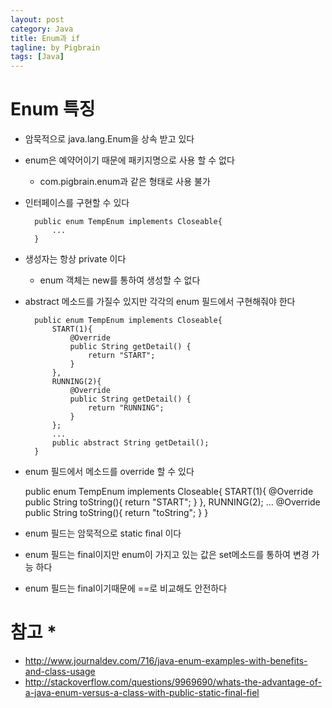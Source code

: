 ```yaml
---
layout: post
category: Java
title: Enum과 if 
tagline: by Pigbrain
tags: [Java]
---
```


<!--more-->


# Enum 특징  
* 암묵적으로 java.lang.Enum을 상속 받고 있다  
* enum은 예약어이기 때문에 패키지명으로 사용 할 수 없다  
	* com.pigbrain.enum과 같은 형태로 사용 불가  
* 인터페이스를 구현할 수 있다  
		
		public enum TempEnum implements Closeable{
			...
		}  

* 생성자는 항상 private 이다  
	* enum 객체는 new를 통하여 생성할 수 없다  
* abstract 메소드를 가질수 있지만 각각의 enum 필드에서 구현해줘야 한다  
		
		public enum TempEnum implements Closeable{
			START(1){
		        @Override
		        public String getDetail() {
		            return "START";
		        }
		    },
		    RUNNING(2){
		        @Override
		        public String getDetail() {
		            return "RUNNING";
		        }
		    };
			...
			public abstract String getDetail();
		}  

* enum 필드에서 메소드를 override 할 수 있다  
		
	public enum TempEnum implements Closeable{
		START(1){
	        @Override
	        public String toString(){
	            return "START";
	        }
	    },
	    RUNNING(2);
		...
		@Override
	    public String toString(){
	        return "toString";
	    }
	}  

* enum 필드는 암묵적으로 static final 이다  
* enum 필드는 final이지만 enum이 가지고 있는 값은 set메소드를 통하여 변경 가능 하다  
* enum 필드는 final이기때문에 ==로 비교해도 안전하다  

# 참고 *
* http://www.journaldev.com/716/java-enum-examples-with-benefits-and-class-usage
* http://stackoverflow.com/questions/9969690/whats-the-advantage-of-a-java-enum-versus-a-class-with-public-static-final-fiel

